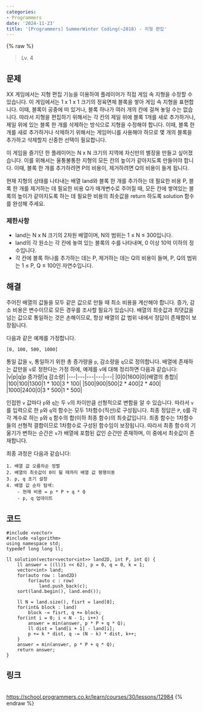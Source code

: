 ```yaml
---
categories:
- Programmers
date: '2024-11-23'
title: '[Programmers] SummerWinter Coding(~2018) - 지형 편집'
---
```


{% raw %}
> Lv. 4<br>

## 문제
XX 게임에서는 지형 편집 기능을 이용하여 플레이어가 직접 게임 속 지형을 수정할 수 있습니다. 이 게임에서는 1 x 1 x 1 크기의 정육면체 블록을 쌓아 게임 속 지형을 표현합니다. 이때, 블록이 공중에 떠 있거나, 블록 하나가 여러 개의 칸에 걸쳐 놓일 수는 없습니다. 따라서 지형을 편집하기 위해서는 각 칸의 제일 위에 블록 1개를 새로 추가하거나, 제일 위에 있는 블록 한 개를 삭제하는 방식으로 지형을 수정해야 합니다. 이때, 블록 한 개를 새로 추가하거나 삭제하기 위해서는 게임머니를 사용해야 하므로 몇 개의 블록을 추가하고 삭제할지 신중한 선택이 필요합니다.

이 게임을 즐기던 한 플레이어는 N x N 크기의 지역에 자신만의 별장을 만들고 싶어졌습니다. 이를 위해서는 울퉁불퉁한 지형의 모든 칸의 높이가 같아지도록 만들어야 합니다. 이때, 블록 한 개를 추가하려면 P의 비용이, 제거하려면 Q의 비용이 들게 됩니다.  

현재 지형의 상태를 나타내는 배열 land와 블록 한 개를 추가하는 데 필요한 비용 P, 블록 한 개를 제거하는 데 필요한 비용 Q가 매개변수로 주어질 때, 모든 칸에 쌓여있는 블록의 높이가 같아지도록 하는 데 필요한 비용의 최솟값을 return 하도록 solution 함수를 완성해 주세요.

### 제한사항
-   land는 N x N 크기의 2차원 배열이며, N의 범위는 1 ≤ N ≤ 300입니다.
-   land의 각 원소는 각 칸에 놓여 있는 블록의 수를 나타내며, 0 이상 10억 이하의 정수입니다.
-   각 칸에 블록 하나를 추가하는 데는 P, 제거하는 데는 Q의 비용이 들며, P, Q의 범위는 1 ≤ P, Q ≤ 100인 자연수입니다.

## 해결
주어진 배열의 값들을 모두 같은 값으로 만들 때 최소 비용을 계산해야 합니다. 증가, 감소 비용은 변수이므로 모든 경우를 조사할 필요가 있습니다. 배열의 최솟값과 최댓값을 넘는 값으로 통일하는 것은 손해이므로, 항상 배열의 값 범위 내에서 정답이 존재함이 보장됩니다.

다음과 같은 예제를 가정합니다.
```
[0, 100, 500, 1000]
```

통일 값을 `v`, 통일하기 위한 총 증가량을 `p`, 감소량을 `q`으로 정의합니다. 배열에 존재하는 값만을 `v`로 정한다는 가정 하에, 예제를 `v`에 대해 정리하면 다음과 같습니다:
|v|p|q|p 증가량|q 감소량|
|---|---|---|---|---|
|0|0|1600|0|(배열의 총합)|
|100|100|1300|1 * 100|3 * 100|
|500|900|500|2 * 400|2 * 400|
|1000|2400|0|3 * 500|1 * 500|

인접한 `v` 값마다 `p`와 `q`는 두 `v`의 차이만큼 선형적으로 변함을 알 수 있습니다. 따라서 `v`를 입력으로 한 `p`와 `q`의 함수는 모두 1차함수(직선)로 구성됩니다. 최종 정답은 `P`, `Q`를 각각 계수로 하는 `p`와 `q` 함수의 합(이하 최종 함수)의 최솟값입니다. 최종 함수는 1차함수들의 선형적 결합이므로 1차함수로 구성된 함수임이 보장됩니다. 따라서 최종 함수의 기울기가 변하는 순간은 `v`가 배열에 포함된 값인 순간만 존재하며, 이 중에서 최솟값이 존재합니다.

최종 과정은 다음과 같습니다:
```
1. 배열 값 오름차순 정렬
2. 배열의 최솟값이 0이 될 때까지 배열 값 평행이동
3. p, q 초기 설정
4. 배열 값 순차 탐색:
	- 현재 비용 = p * P + q * Q
	- p, q 업데이트
```

## 코드
```
#include <vector>
#include <algorithm>
using namespace std;
typedef long long ll;

ll solution(vector<vector<int>> land2D, int P, int Q) {
    ll answer = ((ll)1 << 62), p = 0, q = 0, k = 1;
    vector<int> land;
    for(auto row : land2D)
        for(auto c : row)
            land.push_back(c);
    sort(land.begin(), land.end());
    
    ll N = land.size(), fisrt = land[0];
    for(int& block : land)
        block -= fisrt, q += block;
    for(int i = 0; i < N - 1; i++) {
        answer = min(answer, p * P + q * Q);
        ll dist = land[i + 1] - land[i];
        p += k * dist, q -= (N - k) * dist, k++;
    }
    answer = min(answer, p * P + q * Q);
    return answer;
}
```

## 링크
<br>https://school.programmers.co.kr/learn/courses/30/lessons/12984
{% endraw %}